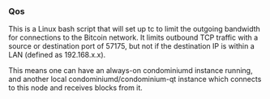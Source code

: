 ### Qos ###

This is a Linux bash script that will set up tc to limit the outgoing bandwidth for connections to the Bitcoin network. It limits outbound TCP traffic with a source or destination port of 57175, but not if the destination IP is within a LAN (defined as 192.168.x.x).

This means one can have an always-on condominiumd instance running, and another local condominiumd/condominium-qt instance which connects to this node and receives blocks from it.
